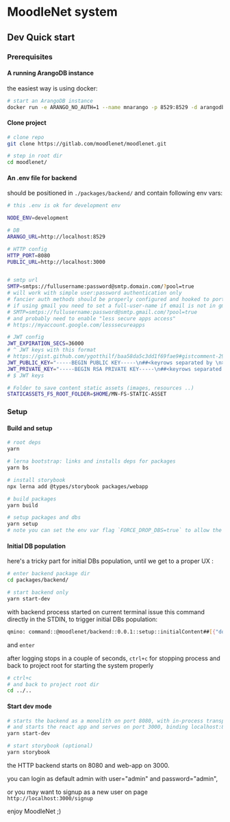 # MoodleNet system

## Dev Quick start

### Prerequisites

#### A running ArangoDB instance

the easiest way is using docker:

```sh
# start an ArangoDB instance
docker run -e ARANGO_NO_AUTH=1 --name mnarango -p 8529:8529 -d arangodb
```

#### Clone project

```sh
# clone repo
git clone https://gitlab.com/moodlenet/moodlenet.git

# step in root dir
cd moodlenet/
```

#### An .env file for backend

should be positioned in `./packages/backend/` and contain following env vars:

```sh
# this .env is ok for development env

NODE_ENV=development

# DB
ARANGO_URL=http://localhost:8529

# HTTP config
HTTP_PORT=8080
PUBLIC_URL=http://localhost:3000


# smtp url
SMTP=smtps://fullusername:password@smtp.domain.com/?pool=true
# will work with simple user:password authentication only
# fancier auth methods should be properly configured and hooked to ports
# if using gmail you need to set a full-user-name if email is not in gmail domain
# SMTP=smtps://fullusername:password@smtp.gmail.com/?pool=true
# and probably need to enable "less secure apps access"
# https://myaccount.google.com/lesssecureapps

# JWT config
JWT_EXPIRATION_SECS=36000
# ^ JWT keys with this format
# https://gist.github.com/ygotthilf/baa58da5c3dd1f69fae9#gistcomment-2932501
JWT_PUBLIC_KEY="-----BEGIN PUBLIC KEY-----\n##<keyrows separated by \n>##\n-----END PUBLIC KEY-----"
JWT_PRIVATE_KEY="-----BEGIN RSA PRIVATE KEY-----\n##<keyrows separated by \n>##\n-----END RSA PRIVATE KEY-----"
# $ JWT keys

# Folder to save content static assets (images, resources ..)
STATICASSETS_FS_ROOT_FOLDER=$HOME/MN-FS-STATIC-ASSET
```

### Setup

#### Build and setup

```sh
# root deps
yarn

# lerna bootstrap: links and installs deps for packages
yarn bs

# install storybook
npx lerna add @types/storybook packages/webapp

# build packages
yarn build

# setup packages and dbs
yarn setup
# note you can set the env var flag `FORCE_DROP_DBS=true` to allow the script to drop system DBs if they already exist
```

#### Initial DB population

here's a tricky part for initial DBs population, until we get to a proper UX :

```sh
# enter backend package dir
cd packages/backend/

# start backend only
yarn start-dev
```

with backend process started on current terminal issue this command directly in the STDIN, to trigger initial DBs population:

```sh
qmino: command::@moodlenet/backend::0.0.1::setup::initialContent##[{"domain":"moodlenet.dev"}]
```

and `enter`

after logging stops in a couple of seconds, `ctrl+c` for stopping process and back to project root for starting the system properly

```sh
# ctrl+c
# and back to project root dir
cd ../..
```

#### Start dev mode

```sh
# starts the backend as a monolith on port 8080, with in-process transport
# and starts the react app and serves on port 3000, binding localhost:8080 as backend url
yarn start-dev

# start storybook (optional)
yarn storybook
```

the HTTP backend starts on 8080 and web-app on 3000.

you can login as default admin with user="admin" and password="admin",

or you may want to signup as a new user on page `http://localhost:3000/signup`

enjoy MoodleNet ;)
